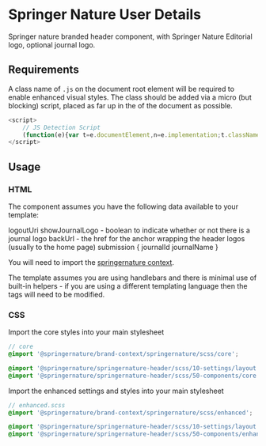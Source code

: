 # Springer Nature User Details

Springer nature branded header component, with Springer Nature Editorial logo, optional journal logo.

## Requirements

A class name of `.js` on the document root element will be required to enable enhanced visual styles. The class should be added via a micro (but blocking) script, placed as far up in the <head> of the document as possible.

```javascript
<script>
    // JS Detection Script
    (function(e){var t=e.documentElement,n=e.implementation;t.className='js';})(document)
</script>
```

## Usage

### HTML

The component assumes you have the following data available to your template:

logoutUri
showJournalLogo - boolean to indicate whether or not there is a journal logo
backUrl - the href for the anchor wrapping the header logos (usually to the home page)
submission {
    journalId
    journalName
}

You will need to import the [springernature context](https://github.com/springernature/frontend-toolkits/tree/master/context/brand-context/springernature).

The template assumes you are using handlebars and there is minimal use of built-in helpers - if you are using a different templating language then the tags will need to be modified.

### CSS

Import the core styles into your main stylesheet

```scss
// core
@import '@springernature/brand-context/springernature/scss/core';

@import '@springernature/springernature-header/scss/10-settings/layout';
@import '@springernature/springernature-header/scss/50-components/core';
```

Import the enhanced settings and styles into your main stylesheet

```scss
// enhanced.scss
@import '@springernature/brand-context/springernature/scss/enhanced';

@import '@springernature/springernature-header/scss/10-settings/layout';
@import '@springernature/springernature-header/scss/50-components/enhanced';
```